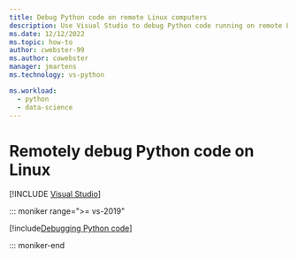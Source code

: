 ```yaml
---
title: Debug Python code on remote Linux computers
description: Use Visual Studio to debug Python code running on remote Linux computers, including necessary configuration steps, security, and troubleshooting.
ms.date: 12/12/2022
ms.topic: how-to
author: cwebster-99
ms.author: cowebster
manager: jmartens
ms.technology: vs-python

ms.workload:
  - python
  - data-science
---
```

# Remotely debug Python code on Linux

 [!INCLUDE [Visual Studio](~/includes/applies-to-version/vs-windows-only.md)]

::: moniker range=">= vs-2019"

[!include[Debugging Python code](includes/vs-2019/remote-debugging-python-code.md)]

::: moniker-end
